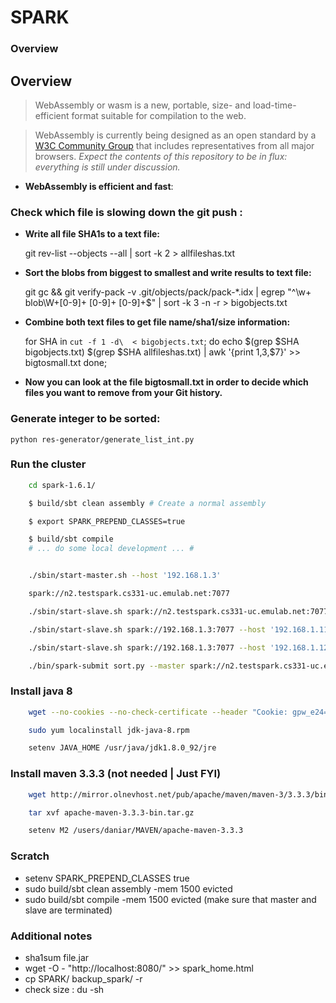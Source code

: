 # SPARK


### Overview
## Overview

> WebAssembly or wasm is a new, portable, size- and load-time-efficient format suitable for compilation to the web.

> WebAssembly is currently being designed as an open standard by a [W3C Community Group](https://www.w3.org/community/webassembly/) that includes representatives from all major browsers. *Expect the contents of this repository to be in flux: everything is still under discussion.*

- **WebAssembly is efficient and fast**:

### Check which file is slowing down the git push :

- **Write all file SHA1s to a text file:**

	git rev-list --objects --all | sort -k 2 > allfileshas.txt

- **Sort the blobs from biggest to smallest and write results to text file:**

	git gc && git verify-pack -v .git/objects/pack/pack-*.idx | egrep "^\w+ blob\W+[0-9]+ [0-9]+ [0-9]+$" | sort -k 3 -n -r > bigobjects.txt

- **Combine both text files to get file name/sha1/size information:**
	
	for SHA in `cut -f 1 -d\  < bigobjects.txt`; do
		echo $(grep $SHA bigobjects.txt) $(grep $SHA allfileshas.txt) | awk '{print $1,$3,$7}' >> bigtosmall.txt 
	done;

- **Now you can look at the file bigtosmall.txt in order to decide which files you want to remove from your Git history.**


### Generate integer to be sorted:
	python res-generator/generate_list_int.py

### Run the cluster
```sh
	cd spark-1.6.1/

	$ build/sbt clean assembly # Create a normal assembly

	$ export SPARK_PREPEND_CLASSES=true

	$ build/sbt compile
	# ... do some local development ... #


	./sbin/start-master.sh --host '192.168.1.3'

	spark://n2.testspark.cs331-uc.emulab.net:7077

	./sbin/start-slave.sh spark://n2.testspark.cs331-uc.emulab.net:7077 --memory 1g --cores 2

	./sbin/start-slave.sh spark://192.168.1.3:7077 --host '192.168.1.11' --memory 1g --cores 2

	./sbin/start-slave.sh spark://192.168.1.3:7077 --host '192.168.1.12' --memory 1g --cores 2

	./bin/spark-submit sort.py --master spark://n2.testspark.cs331-uc.emulab.net:7077 --deploy-mode cluster 
```


### Install java 8
```sh
	wget --no-cookies --no-check-certificate --header "Cookie: gpw_e24=http%3A%2F%2Fwww.oracle.com%2F; oraclelicense=accept-securebackup-cookie" "http://download.oracle.com/otn-pub/java/jdk/8u92-b14/jdk-8u92-linux-i586.rpm"

	sudo yum localinstall jdk-java-8.rpm

	setenv JAVA_HOME /usr/java/jdk1.8.0_92/jre
```
	

### Install maven 3.3.3 (not needed | Just FYI)

```sh
	wget http://mirror.olnevhost.net/pub/apache/maven/maven-3/3.3.3/binaries/apache-maven-3.3.3-bin.tar.gz

	tar xvf apache-maven-3.3.3-bin.tar.gz

	setenv M2 /users/daniar/MAVEN/apache-maven-3.3.3
```

### Scratch 
- setenv SPARK_PREPEND_CLASSES true
- sudo build/sbt clean assembly -mem 1500 evicted
- sudo build/sbt compile -mem 1500 evicted (make sure that master and slave are terminated)


### Additional notes
- sha1sum file.jar
- wget -O - "http://localhost:8080/" >> spark_home.html
- cp SPARK/ backup_spark/ -r
- check size : du -sh